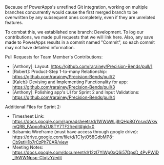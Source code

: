 Because of PowerApps's unrefined Git integration, working on multiple branches concurrently would cause the first merged branch to be overwritten by any subsequent ones completely, even if they are unrelated features. 

To combat this, we established one branch: Development. To log our contributions, we made pull requests that we will link here. Also, any save made to PowerApps results in a commit named "Commit", so each commit may not have detailed information.

Pull Requests for Team Member's Contributions: 
- [Anthony]: Layout: https://github.com/rarainey/Precision-Bends/pull/1
- [Robert]:  Product-Step 1-to-many Relationship: https://github.com/rarainey/Precision-Bends/pull/2
- [Kaleb]:   Devising and Implementing Functionality for app: https://github.com/rarainey/Precision-Bends/pull/3
- [Anthony]: Polishing app's UI for Sprint 2 and Input Validations: https://github.com/rarainey/Precision-Bends/pull/4

Additional Files for Sprint 2:
- Timesheet Link: https://docs.google.com/spreadsheets/d/1WWbWLjIhQHp8GYnsvoWkwmQRB_FApoo9qZU8TY7TF2I/edit#gid=0
- Balsamiq Wireframe (must have access through google drive): https://drive.google.com/file/d/1C1ytO58GdbMP8-Cb9stH1b7rCzPh70AR/view
- Meeting Notes: https://docs.google.com/document/d/12zl7YIWp0xQSi57DpsD_4PvPWiD_I5WWNpsp-CtqIzY/edit
